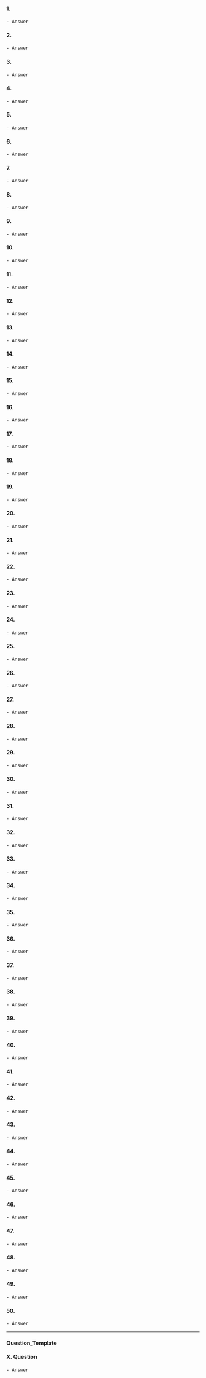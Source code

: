 #### 1. 
    - Answer
    
#### 2. 
    - Answer
    
#### 3. 
    - Answer
    
#### 4. 
    - Answer
    
#### 5. 
    - Answer
    
#### 6. 
    - Answer
    
#### 7. 
    - Answer
    
#### 8. 
    - Answer
    
#### 9. 
    - Answer
    
#### 10. 
    - Answer
    
#### 11. 
    - Answer
    
#### 12. 
    - Answer
    
#### 13. 
    - Answer
    
#### 14. 
    - Answer
    
#### 15. 
    - Answer
    
#### 16. 
    - Answer
    
#### 17. 
    - Answer
    
#### 18. 
    - Answer
    
#### 19. 
    - Answer
    
#### 20. 
    - Answer
    
#### 21. 
    - Answer
    
#### 22. 
    - Answer
    
#### 23. 
    - Answer
    
#### 24. 
    - Answer
    
#### 25. 
    - Answer
    
#### 26. 
    - Answer
    
#### 27. 
    - Answer
    
#### 28. 
    - Answer
    
#### 29. 
    - Answer
    
#### 30. 
    - Answer
    
#### 31. 
    - Answer
    
#### 32. 
    - Answer
    
#### 33. 
    - Answer
    
#### 34. 
    - Answer
    
#### 35. 
    - Answer
    
#### 36. 
    - Answer
    
#### 37. 
    - Answer
    
#### 38. 
    - Answer
    
#### 39. 
    - Answer
    
#### 40. 
    - Answer
    
#### 41. 
    - Answer
    
#### 42. 
    - Answer
    
#### 43. 
    - Answer
    
#### 44. 
    - Answer
    
#### 45. 
    - Answer
    
#### 46. 
    - Answer
    
#### 47. 
    - Answer
    
#### 48. 
    - Answer
    
#### 49. 
    - Answer
    
#### 50. 
    - Answer
    
---

#### Question_Template
#### X. Question
    - Answer
